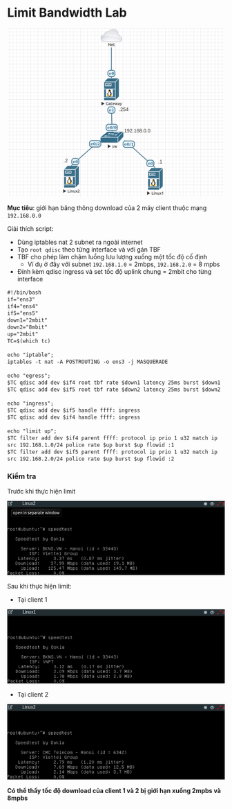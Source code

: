 # Limit Bandwidth Lab

![](https://github.com/huynp1999/huynp/blob/master/pic/network/tc/tc3.png)

**Mục tiêu**: giới hạn băng thông download của 2 máy client thuộc mạng `192.168.0.0`

Giải thích script:
- Dùng iptables nat 2 subnet ra ngoài internet
- Tạo `root qdisc` theo từng interface và với gán TBF
- TBF cho phép làm chậm luồng lưu lượng xuống một tốc độ cố định
  - Ví dụ ở đây với subnet `192.168.1.0` = 2mbps, `192.168.2.0` = 8 mpbs
- Đính kèm qdisc ingress và set tốc độ uplink chung = 2mbit cho từng interface

```
#!/bin/bash
if="ens3"
if4="ens4"
if5="ens5"
down1="2mbit"
down2="8mbit"
up="2mbit"
TC=$(which tc)

echo "iptable";
iptables -t nat -A POSTROUTING -o ens3 -j MASQUERADE

echo "egress";
$TC qdisc add dev $if4 root tbf rate $down1 latency 25ms burst $down1
$TC qdisc add dev $if5 root tbf rate $down2 latency 25ms burst $down2

echo "ingress";
$TC qdisc add dev $if5 handle ffff: ingress
$TC qdisc add dev $if4 handle ffff: ingress

echo "limit up";
$TC filter add dev $if4 parent ffff: protocol ip prio 1 u32 match ip src 192.168.1.0/24 police rate $up burst $up flowid :1
$TC filter add dev $if5 parent ffff: protocol ip prio 1 u32 match ip src 192.168.2.0/24 police rate $up burst $up flowid :2
```

### Kiểm tra
Trước khi thực hiện limit

![](https://github.com/huynp1999/huynp/blob/master/pic/network/tc/tc1.png)

Sau khi thực hiện limit:
- Tại client 1

![](https://github.com/huynp1999/huynp/blob/master/pic/network/tc/tc5.png)

- Tại client 2

![](https://github.com/huynp1999/huynp/blob/master/pic/network/tc/tc4.png)

**Có thể thấy tốc độ download của client 1 và 2 bị giới hạn xuống 2mpbs và 8mpbs**
